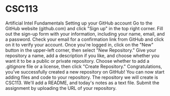 # CSC113
Artificial Intel Fundamentals
Setting up your GitHub account
Go to the GitHub website (github.com) and click "Sign up" in the top right corner.
Fill out the sign-up form with your information, including your name, email, and a password.
Check your email for a confirmation link from GitHub and click on it to verify your account.
Once you're logged in, click on the "New" button in the upper-left corner, then select "New Repository."
Give your repository a name, add a description if you like, and choose whether you want it to be a public or private repository.
Choose whether to add a .gitignore file or a license, then click "Create Repository."
Congratulations, you've successfully created a new repository on GitHub! You can now start adding files and code to your repository.
The repository we will create is CSC113.
We'll add a README, and today's notes as a text file.
Submit the assignment by uploading the URL of your repository.

